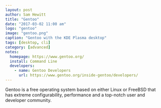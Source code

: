 ```yaml
---
layout: post
author: Sam Hewitt
title: "Gentoo"
date: "2017-03-02 11:00 am"
logo: "gentoo"
image: "gentoo.png"
caption: "Gentoo with the KDE Plasma desktop"
tags: [desktop, cli]
category: [advanced]
notes:
  homepage: https://www.gentoo.org/
  install: Command Line
  developers:
    - name: Gentoo Developers
      url: https://www.gentoo.org/inside-gentoo/developers/
---
```


Gentoo is a free operating system based on either Linux or FreeBSD that has extreme configurability, performance and a top-notch user and developer community.